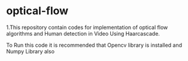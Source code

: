 # optical-flow
1.This repository contain codes for implementation of optical flow algorithms and Human detection in Video Using Haarcascade.

To Run this code it is recommended that Opencv library is installed and Numpy Library also

